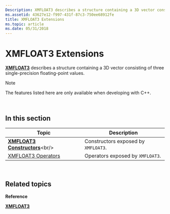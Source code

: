 ```yaml
---
Description: XMFLOAT3 describes a structure containing a 3D vector consisting of three single-precision floating-point values.
ms.assetid: 43627e12-f997-431f-87c3-750ee68912fe
title: XMFLOAT3 Extensions
ms.topic: article
ms.date: 05/31/2018
---
```


# XMFLOAT3 Extensions

[**XMFLOAT3**](https://msdn.microsoft.com/en-us/library/Ee419475(v=VS.85).aspx) describes a structure containing a 3D vector consisting of three single-precision floating-point values.

> [!Note]  
> The features listed here are only available when developing with C++.

 

## In this section



| Topic                                                       | Description                                    |
|-------------------------------------------------------------|------------------------------------------------|
| [**XMFLOAT3 Constructors**](https://msdn.microsoft.com/en-us/library/Ee415292(v=VS.85).aspx)<br/>   | Constructors exposed by `XMFLOAT3`.<br/> |
| [XMFLOAT3 Operators](ovw-xmfloat3-operators.md)<br/> | Operators exposed by `XMFLOAT3`.<br/>    |



 

## Related topics

<dl> <dt>

**Reference**
</dt> <dt>

[**XMFLOAT3**](https://msdn.microsoft.com/en-us/library/Ee419475(v=VS.85).aspx)
</dt> </dl>

 

 





